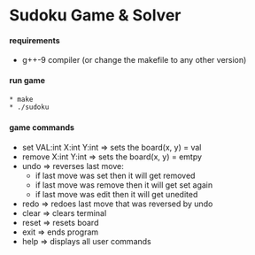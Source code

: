# Sudoku Game & Solver

#### requirements

* g++-9 compiler (or change the makefile to any other version)


#### run game

```bash
* make
* ./sudoku
```


#### game commands

* set VAL:int X:int Y:int => sets the board(x, y) = val
* remove X:int Y:int => sets the board(x, y) = emtpy
* undo => reverses last move:
	* if last move was set then it will get removed
	* if last move was remove then it will get set again
	* if last move was edit then it will get unedited
* redo => redoes last move that was reversed by undo
* clear => clears terminal
* reset => resets board
* exit => ends program
* help => displays all user commands

